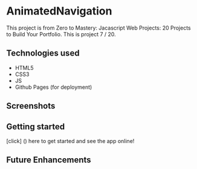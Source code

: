 # AnimatedNavigation
This project is from Zero to Mastery: Jacascript Web Projects: 20 Projects to Build Your Portfolio. This is project 7 / 20.


## Technologies used
- HTML5
- CSS3
- JS
- Github Pages (for deployment)

## Screenshots


## Getting started

[click] () here to get started and see the app online! 

## Future Enhancements
